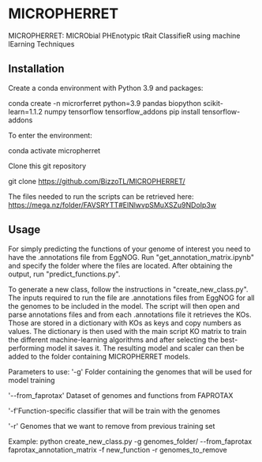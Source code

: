 # MICROPHERRET
MICROPHERRET: MICRObial PHEnotypic tRait ClassifieR using machine lEarning Techniques

## Installation
Create a conda environment with Python 3.9 and packages:

conda create -n microrferret python=3.9 pandas biopython scikit-learn=1.1.2 numpy tensorflow tensorflow_addons pip install tensorflow-addons

To enter the environment:

conda activate micropherret

Clone this git repository

git clone https://github.com/BizzoTL/MICROPHERRET/

The files needed to run the scripts can be retrieved here:  https://mega.nz/folder/FAVSRYTT#ElNlwvpSMuXSZu9NDoIp3w

## Usage

For simply predicting the functions of your genome of interest you need to have the .annotations file from EggNOG. Run "get_annotation_matrix.ipynb" and specify the folder where the files are located. After obtaining the output, run "predict_functions.py".


To generate a new class, follow the instructions in "create_new_class.py". The inputs required to run the file are .annotations files from EggNOG for all the genomes to be included in the model. The script will then open and parse annotations files and from each .annotations file it retrieves the KOs. Those are stored in a dictionary with KOs as keys and copy numbers as values. The dictionary is then used with the main script KO matrix to train the different machine-learning algorithms and after selecting the best-performing model it saves it. The resulting model and scaler can then be added to the folder containing MICROPHERRET models.

Parameters to use:
'-g' Folder containing the genomes that will be used for model training

'--from_faprotax' Dataset of genomes and functions from FAPROTAX

'-f'Function-specific classifier that will be train with the genomes

'-r' Genomes that we want to remove from previous training set

Example:
python create_new_class.py -g genomes_folder/ --from_faprotax faprotax_annotation_matrix -f new_function -r genomes_to_remove


